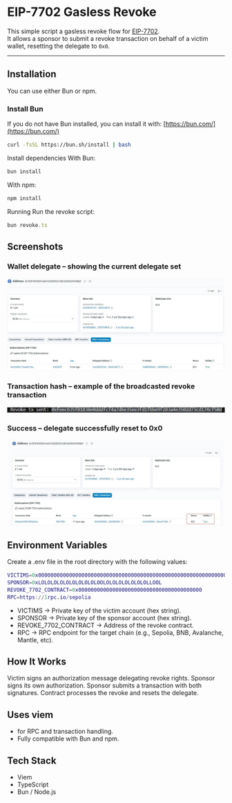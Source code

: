 # EIP-7702 Gasless Revoke

This simple script a gasless revoke flow for [EIP-7702](https://eips.ethereum.org/EIPS/eip-7702).  
It allows a sponsor to submit a revoke transaction on behalf of a victim wallet, resetting the delegate to `0x0`.

---

## Installation

You can use either Bun or npm.

### Install Bun
If you do not have Bun installed, you can install it with:
[https://bun.com/](https://bun.com/)
```bash
curl -fsSL https://bun.sh/install | bash
```
Install dependencies
With Bun:
```js
bun install
```
With npm:
```js
npm install
```
Running
Run the revoke script:

```js
bun revoke.ts
```

## Screenshots

### Wallet delegate – showing the current delegate set
![Wallet delegate](./1.jpg)

### Transaction hash – example of the broadcasted revoke transaction
![Transaction hash](./2.jpg)

### Success – delegate successfully reset to 0x0
![Success revoke](./3.jpg)


## Environment Variables

Create a .env file in the root directory with the following values:

```m
VICTIMS=0x0000000000000000000000000000000000000000000000000000000000000001
SPONSOR=0xLOLOLOLOLOLOLOLOLOLOOLOLOLOLOLOLOLOLLOOL
REVOKE_7702_CONTRACT=0x0000000000000000000000000000000000000000
RPC=https://1rpc.io/sepolia
```

* VICTIMS → Private key of the victim account (hex string).
* SPONSOR → Private key of the sponsor account (hex string).
* REVOKE_7702_CONTRACT → Address of the revoke contract.
* RPC → RPC endpoint for the target chain (e.g., Sepolia, BNB, Avalanche, Mantle, etc).

## How It Works
Victim signs an authorization message delegating revoke rights.
Sponsor signs its own authorization.
Sponsor submits a transaction with both signatures.
Contract processes the revoke and resets the delegate.


## Uses viem
- for RPC and transaction handling.
- Fully compatible with Bun and npm.

## Tech Stack
- Viem
- TypeScript
- Bun / Node.js